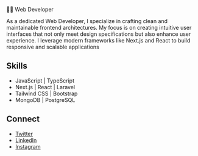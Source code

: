 👨‍💻 Web Developer

As a dedicated Web Developer, I specialize in crafting clean and maintainable frontend architectures. My focus is on creating intuitive user interfaces that not only meet design specifications but also enhance user experience. I leverage modern frameworks like Next.js and React to build responsive and scalable applications

## Skills
- JavaScript | TypeScript
- Next.js | React | Laravel
- Tailwind CSS | Bootstrap
- MongoDB | PostgreSQL

## Connect
- [Twitter](https://x.com/software32076)
- [LinkedIn](https://www.linkedin.com/in/alisher-kadraliev-9a4ab524b/)
- [Instagram](https://www.instagram.com/alisher_dev_x/)
